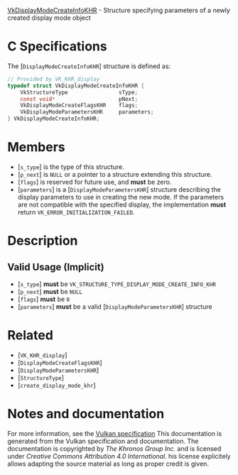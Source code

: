 [VkDisplayModeCreateInfoKHR](https://www.khronos.org/registry/vulkan/specs/1.3-extensions/man/html/VkDisplayModeCreateInfoKHR.html) - Structure specifying parameters of a newly created display mode object

# C Specifications
The [`DisplayModeCreateInfoKHR`] structure is defined as:
```c
// Provided by VK_KHR_display
typedef struct VkDisplayModeCreateInfoKHR {
    VkStructureType                sType;
    const void*                    pNext;
    VkDisplayModeCreateFlagsKHR    flags;
    VkDisplayModeParametersKHR     parameters;
} VkDisplayModeCreateInfoKHR;
```

# Members
- [`s_type`] is the type of this structure.
- [`p_next`] is `NULL` or a pointer to a structure extending this structure.
- [`flags`] is reserved for future use, and  **must**  be zero.
- [`parameters`] is a [`DisplayModeParametersKHR`] structure describing the display parameters to use in creating the new mode. If the parameters are not compatible with the specified display, the implementation  **must**  return `VK_ERROR_INITIALIZATION_FAILED`.

# Description
## Valid Usage (Implicit)
-  [`s_type`] **must**  be `VK_STRUCTURE_TYPE_DISPLAY_MODE_CREATE_INFO_KHR`
-  [`p_next`] **must**  be `NULL`
-  [`flags`] **must**  be `0`
-  [`parameters`] **must**  be a valid [`DisplayModeParametersKHR`] structure

# Related
- [`VK_KHR_display`]
- [`DisplayModeCreateFlagsKHR`]
- [`DisplayModeParametersKHR`]
- [`StructureType`]
- [`create_display_mode_khr`]

# Notes and documentation
For more information, see the [Vulkan specification](https://www.khronos.org/registry/vulkan/specs/1.3-extensions/html/vkspec.html)
This documentation is generated from the Vulkan specification and documentation.
The documentation is copyrighted by *The Khronos Group Inc.* and is licensed under *Creative Commons Attribution 4.0 International*.
his license explicitely allows adapting the source material as long as proper credit is given.
        